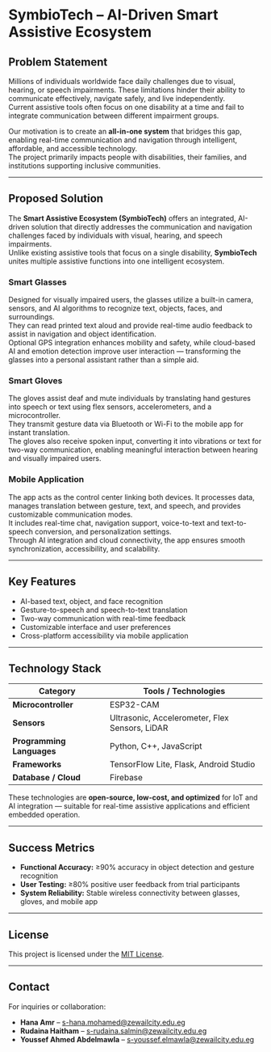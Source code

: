 #  SymbioTech – AI-Driven Smart Assistive Ecosystem


##  Problem Statement 
Millions of individuals worldwide face daily challenges due to visual, hearing, or speech impairments. These limitations hinder their ability to communicate effectively, navigate safely, and live independently.  
Current assistive tools often focus on one disability at a time and fail to integrate communication between different impairment groups.  

Our motivation is to create an **all-in-one system** that bridges this gap, enabling real-time communication and navigation through intelligent, affordable, and accessible technology.  
The project primarily impacts people with disabilities, their families, and institutions supporting inclusive communities.

---

##  Proposed Solution
The **Smart Assistive Ecosystem (SymbioTech)** offers an integrated, AI-driven solution that directly addresses the communication and navigation challenges faced by individuals with visual, hearing, and speech impairments.  
Unlike existing assistive tools that focus on a single disability, **SymbioTech** unites multiple assistive functions into one intelligent ecosystem.

###  Smart Glasses
Designed for visually impaired users, the glasses utilize a built-in camera, sensors, and AI algorithms to recognize text, objects, faces, and surroundings.  
They can read printed text aloud and provide real-time audio feedback to assist in navigation and object identification.  
Optional GPS integration enhances mobility and safety, while cloud-based AI and emotion detection improve user interaction — transforming the glasses into a personal assistant rather than a simple aid.

###  Smart Gloves
The gloves assist deaf and mute individuals by translating hand gestures into speech or text using flex sensors, accelerometers, and a microcontroller.  
They transmit gesture data via Bluetooth or Wi-Fi to the mobile app for instant translation.  
The gloves also receive spoken input, converting it into vibrations or text for two-way communication, enabling meaningful interaction between hearing and visually impaired users.

###  Mobile Application
The app acts as the control center linking both devices. It processes data, manages translation between gesture, text, and speech, and provides customizable communication modes.  
It includes real-time chat, navigation support, voice-to-text and text-to-speech conversion, and personalization settings.  
Through AI integration and cloud connectivity, the app ensures smooth synchronization, accessibility, and scalability.

---

##  Key Features
-  AI-based text, object, and face recognition  
-  Gesture-to-speech and speech-to-text translation  
-  Two-way communication with real-time feedback  
-  Customizable interface and user preferences  
-  Cross-platform accessibility via mobile application  

---

## Technology Stack
| Category | Tools / Technologies |
|-----------|----------------------|
| **Microcontroller** | ESP32-CAM |
| **Sensors** | Ultrasonic, Accelerometer, Flex Sensors, LiDAR |
| **Programming Languages** | Python, C++, JavaScript |
| **Frameworks** | TensorFlow Lite, Flask, Android Studio |
| **Database / Cloud** | Firebase |

These technologies are **open-source, low-cost, and optimized** for IoT and AI integration — suitable for real-time assistive applications and efficient embedded operation.

---

## Success Metrics
- **Functional Accuracy:** ≥90% accuracy in object detection and gesture recognition  
- **User Testing:** ≥80% positive user feedback from trial participants  
- **System Reliability:** Stable wireless connectivity between glasses, gloves, and mobile app  

---

## License
This project is licensed under the [MIT License](LICENSE).

---

## Contact
For inquiries or collaboration:
- **Hana Amr** – s-hana.mohamed@zewailcity.edu.eg  
- **Rudaina Haitham** – s-rudaina.salmin@zewailcity.edu.eg  
- **Youssef Ahmed Abdelmawla** – s-youssef.elmawla@zewailcity.edu.eg

